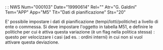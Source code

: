  :  : NWS Num="000103" Date="19990614" Rel="" Atr="G. Galdini" Tem="APP" App="M5" Tit="Dati di pianificazione" Sts="20"

E' possibile impostare i dati di pianificazione (tempi/lotti/politiche) a livello di ente o commessa.
Si deve impostare l'oggetto in tabella M51, e definire le politiche per cui è attiva questa variazione (è un flag nella politica stessa) :  questo per velocizzare i casi (ad es. :  ordini interni) in cui non si vuol attivare questa deviazione.


